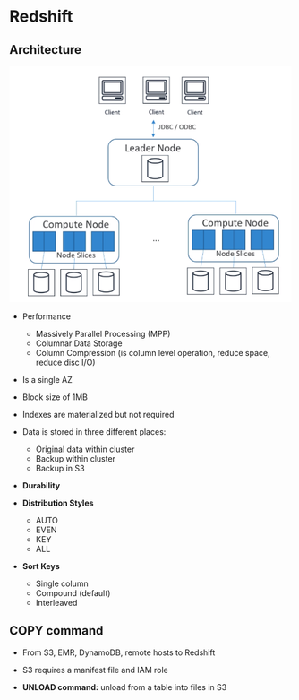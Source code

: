 # Redshift

## Architecture

![redshift_archi](screenshots/redshift_archi.PNG)

- Performance
  - Massively Parallel Processing (MPP)
  - Columnar Data Storage
  - Column Compression (is column level operation, reduce space, reduce disc I/O)
- Is a single AZ 
- Block size of 1MB
- Indexes are materialized but not required
- Data is stored in three different places:
  - Original data within cluster
  - Backup within cluster
  - Backup in S3

- **Durability**

- **Distribution Styles**
  - AUTO
  - EVEN
  - KEY
  - ALL

- **Sort Keys**
  - Single column
  - Compound (default)
  - Interleaved

## COPY command

- From S3, EMR, DynamoDB, remote hosts to Redshift
- S3 requires a manifest file and IAM role

- **UNLOAD command:** unload from a table into files in S3